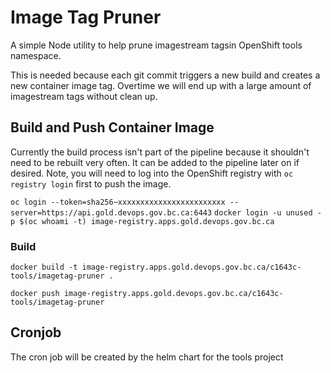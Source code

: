 # Image Tag Pruner

A simple Node utility to help prune imagestream tagsin OpenShift tools namespace. 

This is needed because each git commit triggers a new build and creates a new container image tag. Overtime we will end up with a large amount of imagestream tags without clean up.

## Build and Push Container Image

Currently the build process isn't part of the pipeline because it shouldn't need to be rebuilt very often.  It can be added to the pipeline later on if desired.  Note, you will need to log into the OpenShift registry with `oc registry login` first to push the image.

`oc login --token=sha256~xxxxxxxxxxxxxxxxxxxxxxxx --server=https://api.gold.devops.gov.bc.ca:6443` 
`docker login -u unused -p $(oc whoami -t) image-registry.apps.gold.devops.gov.bc.ca`

### Build
`docker build -t image-registry.apps.gold.devops.gov.bc.ca/c1643c-tools/imagetag-pruner .`

`docker push image-registry.apps.gold.devops.gov.bc.ca/c1643c-tools/imagetag-pruner`

## Cronjob
The cron job will be created by the helm chart for the tools project